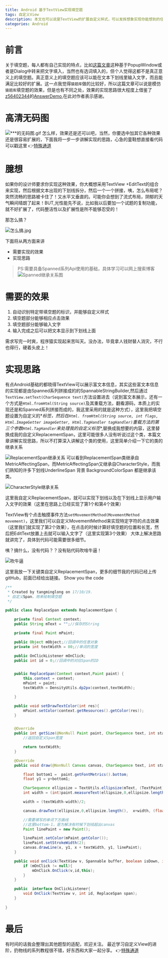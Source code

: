```yaml
---
title: Android 基于TextView实现填空题
tags: 自定义View
description: 本文也可以说是TextView的扩展自定义样式，可以发挥想象实现你能想到的任何效果
categories: Android
---
```

# 前言
关于填空题，每人都有自己实现的特点，比如[这篇文章](http://www.jianshu.com/p/3c8a1c987cea)这种基于PopupWindow或者是Dialog中转来把文字填入，当然也有选词填入的，但个人觉得这都不是真正意义上的填空题。真正意义上的填空题应该可以能在文本下划线里输入文字，而且能满足比较好的扩展。这一点我觉得`猿题库`做的比较好，所以这篇文章可以说是模仿`猿题库`填空题的效果，但是也有不同之处，效果的实现思路很大程度上借鉴了[z56402344](https://github.com/z56402344)的[AnswerDemo](https://github.com/z56402344/AnswerDemo),在此对作者表示感谢。
# 高清无码图

![***的无码图.gif](http://upload-images.jianshu.io/upload_images/1263922-40366151da46aeab.gif?imageMogr2/auto-orient/strip)
怎么样，效果还是还可以吧，当然，你要选中加其它各种效果还是很容易扩展的，下面我将一步一步讲解实现的思路，心急的童鞋想直接看代码可以戳这里
 👉[特殊通道](https://github.com/TMLAndroid/FillBlankDemo)

# 臆想
如果你的设计师要求你实现这种效果，你大概想采用TextView +EditText的组合来实现，然后根据文本出现的下划线拆分，然后一个一个拼接，咦，怎么布局呢？突然流畅的思路被卡住了！又水平又垂直的。可能你会想到了流式布局，阴郁的天气瞬间晴朗了起来！BUT,光性能先不说，比如我以后要加一个试题的复制功能，就不好扩展了，代码整洁性以及扩展性是所不能够忍受的！

那怎么搞？
 
![怎么搞.jpg](http://upload-images.jianshu.io/upload_images/1263922-36e1499c25fc4070.jpg?imageMogr2/auto-orient/strip%7CimageView2/2/w/1240)

下面将从两方面来讲
* 需要实现的效果
* 实现思路

> PS:需要具备Spanned系列Api使用的基础，具体学习可以网上搜索博客
![Spanned继承关系图](http://upload-images.jianshu.io/upload_images/1263922-3493430a610975ad.png?imageMogr2/auto-orient/strip%7CimageView2/2/w/1240)

# 需要的效果

 1.  自动识别特定带填空题的标识，并能够自定义样式
 2.  填空题部分能够相应点击效果
3.   填空题部分能够输入文字
4.  输入完成之后可以把文本显示到下划线上面

需求写完一时爽，程序猿实现起来苦叫天。没办法，毕竟拿人钱财替人消灾，不行也得行，硬着头皮上！

# 实现思路
有点Android基础的都晓得TextView可以展示富文本信息，其实这些富文本信息的实现都是由Spanned系列拼接成的的SpannableStringBuilder,然后通过```TextView.setText(CharSequence text)```方法设置进去（说到富文本展示，还有一个方式是```Html.fromHtml(String source)```及其重载方法，翻看源码，本质上的实现还是和Spanned系列拼接而成的，我这里采用的就是这种方式），这里我把填空题设置为自定义的*<edit>*标签，然后在```Html. fromHtml(String source, int flags, Html.ImageGetter imageGetter, Html.TagHandler tagHandler)```重载方法的第三个参数```Html.TagHandler```来处理我的自定义标签*<edit>*,替换成我想要的内容，这里替换成我的自定义ReplacementSpan，这里可能很多人没有听说过这个类，本篇文章讲解实现思路，所以不打算深入讲解这个类的使用，这里简单介绍一下它的类的继承关系

![ReplacementSpan继承关系](http://upload-images.jianshu.io/upload_images/1263922-7d4b6765ac03421b.png?imageMogr2/auto-orient/strip%7CimageView2/2/w/1240)
可以看到ReplacementSpan类继承自MetricAffectingSpan，而MetricAffectingSpan又继承自CharacterStyle，而我们熟知的许多下划线UnderlineSpan 背景 BackgroundColorSpan 都是继承该类。

![CharacterStyle继承关系](http://upload-images.jianshu.io/upload_images/1263922-6dcb5023e16a6a8a.png?imageMogr2/auto-orient/strip%7CimageView2/2/w/1240)

这里我自定义ReplacementSpan，就可以实现下划线以及在下划线上显示用户输入文字的效果（这里在思路上已经实现了第1个和第4个效果）

TextView有个点击触摸事件方法```setMovementMethod(MovementMethod movement)```，这里我们可以自定义MovementMethod来实现特定字符的点击效果（这里我们就实现了第2个效果），在点击的时候计算好填空题的位置和长宽，然后把EditText放置上去就可以输入文字了（这里实现第3个效果）
大体上解决思路就讲完了，具体到代码可能需要很多细节。

咦？搞什么，没有代码？？没有贴代码吹啥牛逼！

 

![吹牛逼](http://upload-images.jianshu.io/upload_images/1263922-496830e3fada0b0b.gif?imageMogr2/auto-orient/strip)



  这里我放一下关键类自定义ReplacementSpan，更多的细节我的代码已经上传gitHub，前面已经给出链接。
 Show you the code
```java
/**
 * Created by tangminglong on 17/10/19.
 * 自定义Span，用来绘制填空题
 */

public class ReplaceSpan extends ReplacementSpan {

    private final Context context;
    public String mText = "";//保存的String

    private final Paint mPaint;

    public Object mObject;//回调中的任意对象
    private int textWidth = 80;//单词的宽度

    public OnClickListener mOnClick;
    public int id = 0;//回调中的对应Span的ID


    public ReplaceSpan(Context context,Paint paint) {
        this.context = context;
        mPaint = paint;
        textWidth = DensityUtils.dp2px(context,textWidth);

    }

    public void setDrawTextColor(int res){
        mPaint.setColor(context.getResources().getColor(res));
    }


    @Override
    public int getSize(@NonNull Paint paint, CharSequence text, int start, int end, Paint.FontMetricsInt fm) {
        //返回自定义Span宽度

        return textWidth;
    }

    @Override
    public void draw(@NonNull Canvas canvas, CharSequence text, int start, int end, float x, int top, int y, int bottom, @NonNull Paint paint) {

        float bottom1 =  paint.getFontMetrics().bottom;
        float y1 = y+bottom1;

        CharSequence ellipsize = TextUtils.ellipsize(mText, (TextPaint) paint, textWidth, TextUtils.TruncateAt.END);
        int width = (int)paint.measureText(ellipsize,0,ellipsize.length());

        width = (textWidth-width)/2;

        canvas.drawText(ellipsize,0,ellipsize.length(),  x+width, (float) y,mPaint);

        //需要填写的单词下方画线
        //这里bottom-1，是为解决有时候下划线超出canvas
        Paint linePaint = new Paint();

        linePaint.setColor(mPaint.getColor());
        linePaint.setStrokeWidth(2);
        canvas.drawLine(x, y1, x + textWidth, y1, linePaint);
    }

    public void onClick(TextView v, Spannable buffer, boolean isDown, int x, int y, int line, int off){
        if (mOnClick != null){
            mOnClick.OnClick(v,id,this);
        }
    }

    public  interface OnClickListener{
        void OnClick(TextView v, int id, ReplaceSpan span);
    }
    
}
```
# 最后
有时间的话我会整理出其他题型的适配，欢迎关注。
最近学习自定义View的进阶，扔物线的系列教程很不错，好东西和大家一起分享。
👉[特殊通道](http://hencoder.com/overview/)
 


